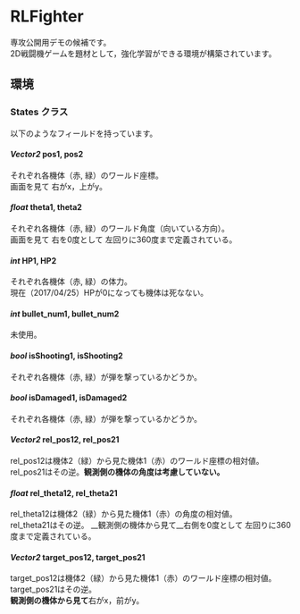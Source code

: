 # RLFighter

専攻公開用デモの候補です。  
2D戦闘機ゲームを題材として，強化学習ができる環境が構築されています。

## 環境
### States クラス
以下のようなフィールドを持っています。  
#### *Vector2* pos1, pos2  
それぞれ各機体（赤, 緑）のワールド座標。  
画面を見て 右がx，上がy。
#### *float* theta1, theta2  
それぞれ各機体（赤, 緑）のワールド角度（向いている方向）。  
画面を見て 右を0度として 左回りに360度まで定義されている。
#### *int* HP1, HP2
それぞれ各機体（赤, 緑）の体力。  
現在（2017/04/25）HPが0になっても機体は死なない。
#### *int* bullet_num1, bullet_num2  
未使用。  
#### *bool* isShooting1, isShooting2  
それぞれ各機体（赤, 緑）が弾を撃っているかどうか。  
#### *bool* isDamaged1, isDamaged2  
それぞれ各機体（赤, 緑）が弾を撃っているかどうか。  
#### *Vector2* rel_pos12, rel_pos21  
rel_pos12は機体2（緑）から見た機体1（赤）のワールド座標の相対値。　　
rel_pos21はその逆。__観測側の機体の角度は考慮していない。__  
#### *float* rel_theta12, rel_theta21  
rel_theta12は機体2（緑）から見た機体1（赤）の角度の相対値。  
rel_theta21はその逆。
__観測側の機体から見て__右側を0度として 左回りに360度まで定義されている。  
#### *Vector2* target_pos12, target_pos21  
target_pos12は機体2（緑）から見た機体1（赤）のワールド座標の相対値。  
target_pos21はその逆。  
**観測側の機体から見て**右がx，前がy。  


